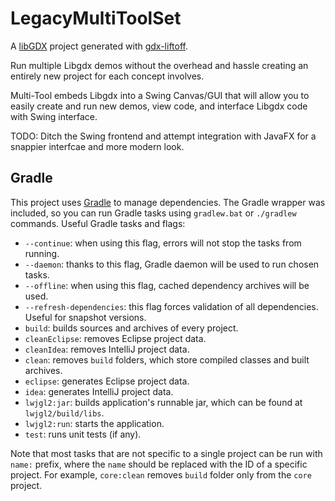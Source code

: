 # LegacyMultiToolSet

A [libGDX](https://libgdx.com/) project generated with [gdx-liftoff](https://github.com/tommyettinger/gdx-liftoff).

Run multiple Libgdx demos without the overhead and hassle creating an entirely new project for each concept involves.

Multi-Tool embeds Libgdx into a Swing Canvas/GUI that will allow you to easily create and run new demos, 
view code, and interface Libgdx code with Swing interface.

TODO:  Ditch the Swing frontend and attempt integration with JavaFX for a snappier interfcae and more modern look.

## Gradle

This project uses [Gradle](http://gradle.org/) to manage dependencies.
The Gradle wrapper was included, so you can run Gradle tasks using `gradlew.bat` or `./gradlew` commands.
Useful Gradle tasks and flags:

- `--continue`: when using this flag, errors will not stop the tasks from running.
- `--daemon`: thanks to this flag, Gradle daemon will be used to run chosen tasks.
- `--offline`: when using this flag, cached dependency archives will be used.
- `--refresh-dependencies`: this flag forces validation of all dependencies. Useful for snapshot versions.
- `build`: builds sources and archives of every project.
- `cleanEclipse`: removes Eclipse project data.
- `cleanIdea`: removes IntelliJ project data.
- `clean`: removes `build` folders, which store compiled classes and built archives.
- `eclipse`: generates Eclipse project data.
- `idea`: generates IntelliJ project data.
- `lwjgl2:jar`: builds application's runnable jar, which can be found at `lwjgl2/build/libs`.
- `lwjgl2:run`: starts the application.
- `test`: runs unit tests (if any).

Note that most tasks that are not specific to a single project can be run with `name:` prefix, where the `name` should be replaced with the ID of a specific project.
For example, `core:clean` removes `build` folder only from the `core` project.

